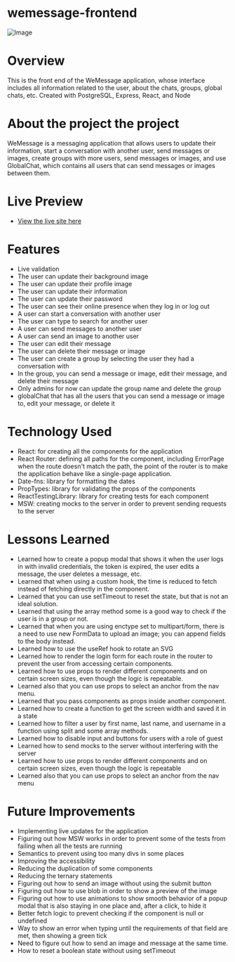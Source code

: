 # wemessage-frontend

![Image](https://github.com/user-attachments/assets/47d04a0c-4458-4474-9219-f223d9b22ff3)

# Overview

This is the front end of the WeMessage application, whose interface includes all information related to the user, about the chats, groups, global chats, etc. Created with PostgreSQL, Express, React, and Node

# About the project the project

WeMessage is a messaging application that allows users to update their information, start a conversation with another user, send messages or images, create groups with more users, send messages or images, and use GlobalChat, which contains all users that can send messages or images between them.

# Live Preview

- [View the live site here](https://wemessage-frontend-git-main-preslav977s-projects.vercel.app/)

# Features

- Live validation
- The user can update their background image
- The user can update their profile image
- The user can update their information
- The user can update their password
- The user can see their online presence when they log in or log out
- A user can start a conversation with another user
- The user can type to search for another user
- A user can send messages to another user
- A user can send an image to another user
- The user can edit their message
- The user can delete their message or image
- The user can create a group by selecting the user they had a conversation with
- In the group, you can send a message or image, edit their message, and delete their message
- Only admins for now can update the group name and delete the group
- globalChat that has all the users that you can send a message or image to, edit your message, or delete it

# Technology Used

- React: for creating all the components for the application
- React Router: defining all paths for the component, including ErrorPage when the route doesn't match the path, the point of the router is to make the application behave like a single-page application.
- Date-fns: library for formatting the dates
- PropTypes: library for validating the props of the components
- ReactTestingLibrary: library for creating tests for each component
- MSW: creating mocks to the server in order to prevent sending requests to the server

# Lessons Learned

- Learned how to create a popup modal that shows it when the user logs in with invalid credentials, the token is expired, the user edits a message, the user deletes a message, etc.
- Learned that when using a custom hook, the time is reduced to fetch instead of fetching directly in the component.
- Learned that you can use setTimeout to reset the state, but that is not an ideal solution.
- Learned that using the array method some is a good way to check if the user is in a group or not.
- Learned that when you are using enctype set to multipart/form, there is a need to use new FormData to upload an image; you can append fields to the body instead.
- Learned how to use the useRef hook to rotate an SVG
- Learned how to render the login form for each route in the router to prevent the user from accessing certain components.
- Learned how to use props to render different components and on certain screen sizes, even though the logic is repeatable.
- Learned also that you can use props to select an anchor from the nav menu.
- Learned that you pass components as props inside another component.
- Learned how to create a function to get the screen width and saved it in a state
- Learned how to filter a user by first name, last name, and username in a function using split and some array methods.
- Learned how to disable input and buttons for users with a role of guest
- Learned how to send mocks to the server without interfering with the server
- Learned how to use props to render different components and on certain screen sizes, even though the logic is repeatable
- Learned also that you can use props to select an anchor from the nav menu

# Future Improvements

- Implementing live updates for the application
- Figuring out how MSW works in order to prevent some of the tests from failing when all the tests are running
- Semantics to prevent using too many divs in some places
- Improving the accessibility
- Reducing the duplication of some components
- Reducing the ternary statements
- Figuring out how to send an image without using the submit button
- Figuring out how to use blob in order to show a preview of the image
- Figuring out how to use animations to show smooth behavior of a popup modal that is also staying in one place and, after a click, to hide it
- Better fetch logic to prevent checking if the component is null or undefined
- Way to show an error when typing until the requirements of that field are met, then showing a green tick
- Need to figure out how to send an image and message at the same time.
- How to reset a boolean state without using setTimeout
